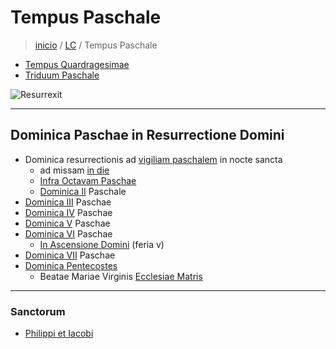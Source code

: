 # Tempus Paschale
> [inicio](../README.md) / [LC](../LC.md) / Tempus Paschale

- [Tempus Quardragesimae](./LQ.md)
- [Triduum Paschale](./quadragesima/qtr.md)

![Resurrexit](https://www.ncronline.org/files/2024-03/dreamstime_m_222140593%20Jesus%20and%20disciples%20after%20his%20resurrection%20CROP.jpg)

----

## Dominica Paschae in Resurrectione Domini
-  Dominica resurrectionis ad [vigiliam paschalem](./paschale/vigiliam.md) in nocte sancta
	- ad missam [in die](./paschale/octavam.md#die)
	- [Infra Octavam Paschae](./paschale/octavam.md#feriae)
	- [Dominica II](./paschale/p2.md) Paschale 
- [Dominica III](./paschale/p3.md) Paschae  
- [Dominica IV](./paschale/p4.md) Paschae  
- [Dominica V](./paschale/p5.md) Paschae  
- [Dominica VI](./) Paschae  
	- [In Ascensione Domini](./paschale/ascension.md) (feria v)  
- [Dominica VII](./paschale/p7.md) Paschae   
- [Dominica Pentecostes](./paschale/pentecoste.md)
	- Beatae Mariae Virginis [Ecclesiae Matris](./mariae/ecclesiae.md)

----

### Sanctorum

- [Philippi et Iacobi](./sanctorum/0503.md)






